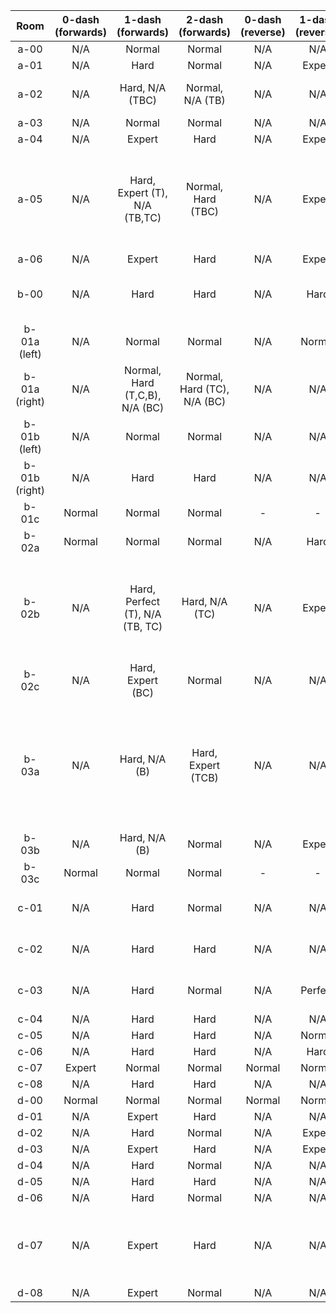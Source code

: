 | Room | 0-dash (forwards) | 1-dash (forwards) | 2-dash (forwards) | 0-dash (reverse) | 1-dash (reverse) | 2-dash (reverse) | Comments |
|:-:|:-:|:-:|:-:|:-:|:-:|:-:|-|
| a-00 | N/A | Normal | Normal | N/A | N/A | N/A |  |
| a-01 | N/A | Hard | Normal | N/A | Expert | Normal |  |
| a-02 | N/A | Hard, N/A (TBC) | Normal, N/A (TB) | N/A | N/A | Perfect | 2DR pretty precise, cycle hell |
| a-03 | N/A | Normal | Normal | N/A | N/A | N/A |  |
| a-04 | N/A | Expert | Hard | N/A | Expert | Normal |  |
| a-05 | N/A | Hard, Expert (T), N/A (TB,TC) | Normal, Hard (TBC) | N/A | Expert | Expert | 1DF (T) has tight dash to books block, 1DR + 2DR not very difficult, but some tricky non-obvious dashes at the beginning |
| a-06 | N/A | Expert | Hard | N/A | Expert | Hard |  |
| b-00 | N/A | Hard | Hard | N/A | Hard | Hard | Hub room, designed to be completed in all directions |
| b-01a (left) | N/A | Normal | Normal | N/A | Normal | Normal |  |
| b-01a (right) | N/A | Normal, Hard (T,C,B), N/A (BC) | Normal, Hard (TC), N/A (BC) | N/A | N/A | N/A | Reverse possible, but bad spawn so cut |
| b-01b (left) | N/A | Normal | Normal | N/A | N/A | N/A |  |
| b-01b (right) | N/A | Hard | Hard | N/A | N/A | N/A | Reverse possible but cut, boring falling room |
| b-01c | Normal | Normal | Normal | - | - | - | Crate switch room) |
| b-02a | Normal | Normal | Normal | N/A | Hard | Normal | Towels switch room |
| b-02b | N/A | Hard, Perfect (T), N/A (TB, TC) | Hard, N/A (TC) | N/A | Expert | Hard | 1DF (T) do a reverse ultra off the books, grab the crate, as the cycle changes do a hyper/demohyper off the gap |
| b-02c | N/A | Hard, Expert (BC) | Normal | N/A | N/A | Hard | |
| b-03a | N/A | Hard, N/A (B) | Hard, Expert (TCB) | N/A | N/A | N/A | 2DR difficult cycles + max height corner jump, possible but removed due to shitty spawn (kills goldens because detach breaks forward path) |
| b-03b | N/A | Hard, N/A (B) | Normal | N/A | Expert | Hard |  |
| b-03c | Normal | Normal | Normal | - | - | - | Books switch room |
| c-01 | N/A | Hard | Normal | N/A | N/A | N/A | Reverse possible but cut, boring falling room |
| c-02 | N/A | Hard | Hard | N/A | N/A | N/A | Reverse possible but cut, boring falling room |
| c-03 | N/A | Hard | Normal | N/A | Perfect | Hard | 1DR cycle hell + cornerboost, very precise (but cool) |
| c-04 | N/A | Hard | Hard | N/A | N/A | N/A |  |
| c-05 | N/A | Hard | Hard | N/A | Normal | Normal |  |
| c-06 | N/A | Hard | Hard | N/A | Hard | Hard |  |
| c-07 | Expert | Normal | Normal | Normal | Normal | Normal |  |
| c-08 | N/A | Hard | Hard | N/A | N/A | Normal |  |
| d-00 | Normal | Normal | Normal | Normal | Normal | Normal |  |
| d-01 | N/A | Expert | Hard | N/A | N/A | N/A |  |
| d-02 | N/A | Hard | Normal | N/A | Expert | Normal |  |
| d-03 | N/A | Expert | Hard | N/A | Expert | Hard |  |
| d-04 | N/A | Hard | Normal | N/A | N/A | Normal |  |
| d-05 | N/A | Hard | Hard | N/A | N/A | N/A |  |
| d-06 | N/A | Hard | Normal | N/A | N/A | N/A |  |
| d-07 | N/A | Expert | Hard | N/A | N/A | N/A | Reverse path cut since not fun (14-second cycles), detach trigger added to left spawn |
| d-08 | N/A | Expert | Normal | N/A | N/A | N/A |  |